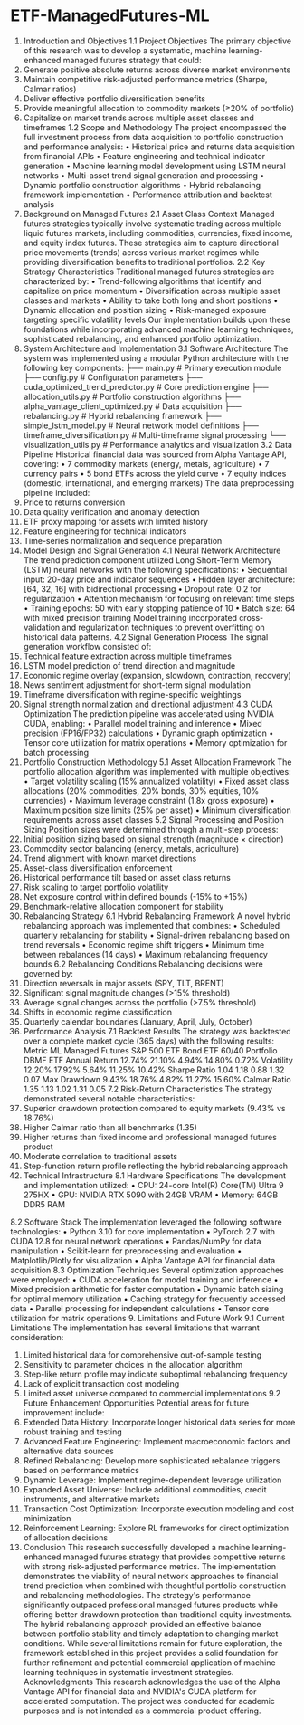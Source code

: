 # ETF-ManagedFutures-ML
1. Introduction and Objectives
1.1 Project Objectives
The primary objective of this research was to develop a systematic, machine learning-enhanced managed futures strategy that could:
1.	Generate positive absolute returns across diverse market environments
2.	Maintain competitive risk-adjusted performance metrics (Sharpe, Calmar ratios)
3.	Deliver effective portfolio diversification benefits
4.	Provide meaningful allocation to commodity markets (≥20% of portfolio)
5.	Capitalize on market trends across multiple asset classes and timeframes
1.2 Scope and Methodology
The project encompassed the full investment process from data acquisition to portfolio construction and performance analysis:
•	Historical price and returns data acquisition from financial APIs
•	Feature engineering and technical indicator generation
•	Machine learning model development using LSTM neural networks
•	Multi-asset trend signal generation and processing
•	Dynamic portfolio construction algorithms
•	Hybrid rebalancing framework implementation
•	Performance attribution and backtest analysis
2. Background on Managed Futures
2.1 Asset Class Context
Managed futures strategies typically involve systematic trading across multiple liquid futures markets, including commodities, currencies, fixed income, and equity index futures. These strategies aim to capture directional price movements (trends) across various market regimes while providing diversification benefits to traditional portfolios.
2.2 Key Strategy Characteristics
Traditional managed futures strategies are characterized by:
•	Trend-following algorithms that identify and capitalize on price momentum
•	Diversification across multiple asset classes and markets
•	Ability to take both long and short positions
•	Dynamic allocation and position sizing
•	Risk-managed exposure targeting specific volatility levels
Our implementation builds upon these foundations while incorporating advanced machine learning techniques, sophisticated rebalancing, and enhanced portfolio optimization.
3. System Architecture and Implementation
3.1 Software Architecture
The system was implemented using a modular Python architecture with the following key components:
├── main.py                   # Primary execution module
├── config.py                 # Configuration parameters
├── cuda_optimized_trend_predictor.py  # Core prediction engine
├── allocation_utils.py       # Portfolio construction algorithms
├── alpha_vantage_client_optimized.py  # Data acquisition
├── rebalancing.py            # Hybrid rebalancing framework
├── simple_lstm_model.py      # Neural network model definitions
├── timeframe_diversification.py  # Multi-timeframe signal processing
└── visualization_utils.py    # Performance analytics and visualization
3.2 Data Pipeline
Historical financial data was sourced from Alpha Vantage API, covering:
•	7 commodity markets (energy, metals, agriculture)
•	7 currency pairs
•	5 bond ETFs across the yield curve
•	7 equity indices (domestic, international, and emerging markets)
The data preprocessing pipeline included:
1.	Price to returns conversion
2.	Data quality verification and anomaly detection
3.	ETF proxy mapping for assets with limited history
4.	Feature engineering for technical indicators
5.	Time-series normalization and sequence preparation
4. Model Design and Signal Generation
4.1 Neural Network Architecture
The trend prediction component utilized Long Short-Term Memory (LSTM) neural networks with the following specifications:
•	Sequential input: 20-day price and indicator sequences
•	Hidden layer architecture: [64, 32, 16] with bidirectional processing
•	Dropout rate: 0.2 for regularization
•	Attention mechanism for focusing on relevant time steps
•	Training epochs: 50 with early stopping patience of 10
•	Batch size: 64 with mixed precision training
Model training incorporated cross-validation and regularization techniques to prevent overfitting on historical data patterns.
4.2 Signal Generation Process
The signal generation workflow consisted of:
1.	Technical feature extraction across multiple timeframes
2.	LSTM model prediction of trend direction and magnitude
3.	Economic regime overlay (expansion, slowdown, contraction, recovery)
4.	News sentiment adjustment for short-term signal modulation
5.	Timeframe diversification with regime-specific weightings
6.	Signal strength normalization and directional adjustment
4.3 CUDA Optimization
The prediction pipeline was accelerated using NVIDIA CUDA, enabling:
•	Parallel model training and inference
•	Mixed precision (FP16/FP32) calculations
•	Dynamic graph optimization
•	Tensor core utilization for matrix operations
•	Memory optimization for batch processing
5. Portfolio Construction Methodology
5.1 Asset Allocation Framework
The portfolio allocation algorithm was implemented with multiple objectives:
•	Target volatility scaling (15% annualized volatility)
•	Fixed asset class allocations (20% commodities, 20% bonds, 30% equities, 10% currencies)
•	Maximum leverage constraint (1.8x gross exposure)
•	Maximum position size limits (25% per asset)
•	Minimum diversification requirements across asset classes
5.2 Signal Processing and Position Sizing
Position sizes were determined through a multi-step process:
1.	Initial position sizing based on signal strength (magnitude × direction)
2.	Commodity sector balancing (energy, metals, agriculture)
3.	Trend alignment with known market directions
4.	Asset-class diversification enforcement
5.	Historical performance tilt based on asset class returns
6.	Risk scaling to target portfolio volatility
7.	Net exposure control within defined bounds (-15% to +15%)
8.	Benchmark-relative allocation component for stability
6. Rebalancing Strategy
6.1 Hybrid Rebalancing Framework
A novel hybrid rebalancing approach was implemented that combines:
•	Scheduled quarterly rebalancing for stability
•	Signal-driven rebalancing based on trend reversals
•	Economic regime shift triggers
•	Minimum time between rebalances (14 days)
•	Maximum rebalancing frequency bounds
6.2 Rebalancing Conditions
Rebalancing decisions were governed by:
1.	Direction reversals in major assets (SPY, TLT, BRENT)
2.	Significant signal magnitude changes (>15% threshold)
3.	Average signal changes across the portfolio (>7.5% threshold)
4.	Shifts in economic regime classification
5.	Quarterly calendar boundaries (January, April, July, October)
7. Performance Analysis
7.1 Backtest Results
The strategy was backtested over a complete market cycle (365 days) with the following results:
Metric	ML Managed Futures	S&P 500 ETF	Bond ETF	60/40 Portfolio	DBMF ETF
Annual Return	12.74%	21.10%	4.94%	14.80%	0.72%
Volatility	12.20%	17.92%	5.64%	11.25%	10.42%
Sharpe Ratio	1.04	1.18	0.88	1.32	0.07
Max Drawdown	9.43%	18.76%	4.82%	11.27%	15.60%
Calmar Ratio	1.35	1.13	1.02	1.31	0.05
7.2 Risk-Return Characteristics
The strategy demonstrated several notable characteristics:
1.	Superior drawdown protection compared to equity markets (9.43% vs 18.76%)
2.	Higher Calmar ratio than all benchmarks (1.35)
3.	Higher returns than fixed income and professional managed futures product
4.	Moderate correlation to traditional assets
5.	Step-function return profile reflecting the hybrid rebalancing approach
8. Technical Infrastructure
8.1 Hardware Specifications
The development and implementation utilized:
•	CPU: 24-core Intel(R) Core(TM) Ultra 9 275HX
•	GPU: NVIDIA RTX 5090 with 24GB VRAM
•	Memory: 64GB DDR5 RAM

8.2 Software Stack
The implementation leveraged the following software technologies:
•	Python 3.10 for core implementation
•	PyTorch 2.7 with CUDA 12.8 for neural network operations
•	Pandas/NumPy for data manipulation
•	Scikit-learn for preprocessing and evaluation
•	Matplotlib/Plotly for visualization
•	Alpha Vantage API for financial data acquisition
8.3 Optimization Techniques
Several optimization approaches were employed:
•	CUDA acceleration for model training and inference
•	Mixed precision arithmetic for faster computation
•	Dynamic batch sizing for optimal memory utilization
•	Caching strategy for frequently accessed data
•	Parallel processing for independent calculations
•	Tensor core utilization for matrix operations
9. Limitations and Future Work
9.1 Current Limitations
The implementation has several limitations that warrant consideration:
1.	Limited historical data for comprehensive out-of-sample testing
2.	Sensitivity to parameter choices in the allocation algorithm
3.	Step-like return profile may indicate suboptimal rebalancing frequency
4.	Lack of explicit transaction cost modeling
5.	Limited asset universe compared to commercial implementations
9.2 Future Enhancement Opportunities
Potential areas for future improvement include:
1.	Extended Data History: Incorporate longer historical data series for more robust training and testing
2.	Advanced Feature Engineering: Implement macroeconomic factors and alternative data sources
3.	Refined Rebalancing: Develop more sophisticated rebalance triggers based on performance metrics
4.	Dynamic Leverage: Implement regime-dependent leverage utilization
5.	Expanded Asset Universe: Include additional commodities, credit instruments, and alternative markets
6.	Transaction Cost Optimization: Incorporate execution modeling and cost minimization
7.	Reinforcement Learning: Explore RL frameworks for direct optimization of allocation decisions
10. Conclusion
This research successfully developed a machine learning-enhanced managed futures strategy that provides competitive returns with strong risk-adjusted performance metrics. The implementation demonstrates the viability of neural network approaches to financial trend prediction when combined with thoughtful portfolio construction and rebalancing methodologies.
The strategy's performance significantly outpaced professional managed futures products while offering better drawdown protection than traditional equity investments. The hybrid rebalancing approach provided an effective balance between portfolio stability and timely adaptation to changing market conditions.
While several limitations remain for future exploration, the framework established in this project provides a solid foundation for further refinement and potential commercial application of machine learning techniques in systematic investment strategies.
Acknowledgments
This research acknowledges the use of the Alpha Vantage API for financial data and NVIDIA's CUDA platform for accelerated computation. The project was conducted for academic purposes and is not intended as a commercial product offering.

